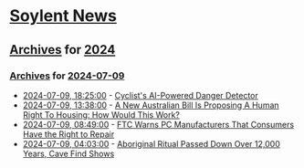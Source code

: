 # [Soylent News](../../../README.md)

## [Archives](../../index.md) for [2024](../index.md)

### [Archives](../../index.md) for [2024-07-09](index.md)

* [2024-07-09, 18:25:00](https://soylentnews.org/article.pl?sid=24/07/08/076230&from=rss) - [Cyclist's AI-Powered Danger Detector](https://soylentnews.org/article.pl?sid=24/07/08/076230&from=rss)
* [2024-07-09, 13:38:00](https://soylentnews.org/article.pl?sid=24/07/08/071207&from=rss) - [A New Australian Bill Is Proposing A Human Right To Housing: How Would This Work?](https://soylentnews.org/article.pl?sid=24/07/08/071207&from=rss)
* [2024-07-09, 08:49:00](https://soylentnews.org/article.pl?sid=24/07/08/0650242&from=rss) - [FTC Warns PC Manufacturers That Consumers Have the Right to Repair](https://soylentnews.org/article.pl?sid=24/07/08/0650242&from=rss)
* [2024-07-09, 04:03:00](https://soylentnews.org/article.pl?sid=24/07/08/0437205&from=rss) - [Aboriginal Ritual Passed Down Over 12,000 Years, Cave Find Shows](https://soylentnews.org/article.pl?sid=24/07/08/0437205&from=rss)
